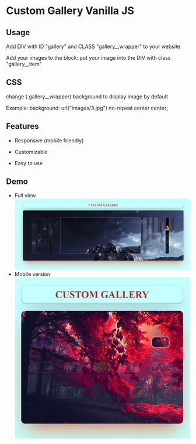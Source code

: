 
# Custom Gallery Vanilla JS



## Usage

Add DIV with ID "gallery" and CLASS "gallery__wrapper"
to your website 

Add your images to the block: 
put your image into the DIV with class "gallery__item"
 
## CSS

 change (.gallery__wrapper) background to display image by default
 
 Example: background: url("images/3.jpg") no-repeat center center; 


## Features

* Responsive (mobile friendly)

* Customizable

* Easy to use


## Demo

* Full view
![Logo](https://github.com/starsetphenomenon/custom-gallery/blob/main/images/demo1.png?raw=true)
* Mobile version
![Logo](https://github.com/starsetphenomenon/custom-gallery/blob/main/images/demo2.png?raw=true)

